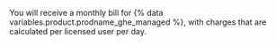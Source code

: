 You will receive a monthly bill for {% data variables.product.prodname_ghe_managed %}, with charges that are calculated per licensed user per day.
